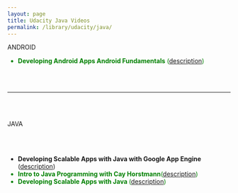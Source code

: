 ```yaml
---
layout: page
title: Udacity Java Videos
permalink: /library/udacity/java/
---
```


ANDROID

<ul>
<li style="color:green"><strong>Developing Android Apps Android Fundamentals</strong> (<a href="https://www.udacity.com/course/ud853">description</a>) </li>
</ul>



<br/><br/>
<hr/>
<br/><br/>

JAVA

<br/><br/>

<ul>
<li><strong>Developing Scalable Apps with Java
with Google App Engine</strong> (<a href="https://www.udacity.com/wiki/ud859">description</a>)</li>
<li style="color:green"><strong>Intro to Java Programming with Cay Horstmann</strong>(<a href="https://www.udacity.com/course/cs046">description</a>)</li>
<li style="color:green"><strong>Developing Scalable Apps with Java </strong>(<a href="https://www.udacity.com/wiki/ud859">description</a>)</li>
</ul>
